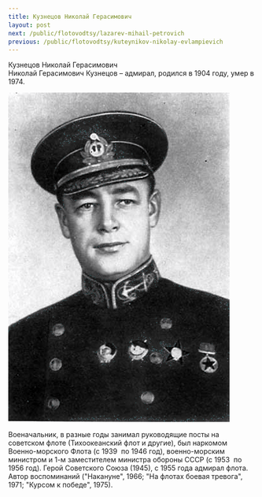 ```yaml
---
title: Кузнецов Николай Герасимович
layout: post
next: /public/flotovodtsy/lazarev-mihail-petrovich
previous: /public/flotovodtsy/kuteynikov-nikolay-evlampievich
---
```


Кузнецов Николай Герасимович  
Николай Герасимович Кузнецов – адмирал, родился в 1904 году, умер в 1974.   
  

![](/assets/img/Kuznetsov.gif)  

  
Военачальник, в разные годы занимал руководящие посты на советском флоте (Тихоокеанский флот и другие), был наркомом Военно-морского Флота (с 1939  по 1946 год), военно-морским министром и 1-м заместителем министра обороны СССР (с 1953  по 1956 год). Герой Советского Союза (1945), с 1955 года адмирал флота. Автор воспоминаний ("Накануне", 1966; "На флотах боевая тревога", 1971; "Курсом к победе", 1975).